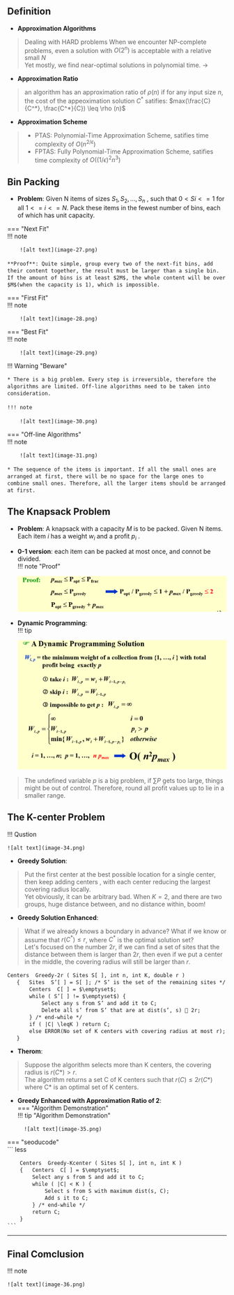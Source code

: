## Definition
* **Approximation Algorithms**  
> Dealing with HARD problems
> When we encounter NP-complete problems, even a solution with $O(2^n)$ is acceptable with a relative small $N$  
> Yet mostly, we find near-optimal solutions in polynomial time. ->   
* **Approximation Ratio**  
> an algorithm has an approximation ratio of $\rho (n)$ if for any input size $n$, the cost of the appeoximation solution $C^*$ satifies: $max(\frac{C}{C^*}, \frac{C^*}{C}) \leq \rho (n)$  
* **Approximation Scheme**  
> * PTAS: Polynomial-Time Approximation Scheme, satifies time complexity of $O(n^{2/\epsilon})$  
> * FPTAS: Fully Polynomial-Time Approximation Scheme, satifies time complexity of $O((1/\epsilon)^2 n^3)$  
## Bin Packing  
* **Problem**: Given N items of sizes  $S_1,S_2,\dots ,S_n$ , such that $0 < Si <= 1$ for all $1 <= i <= N$. Pack these items in the fewest number of bins, each of which has unit capacity.  

=== "Next Fit"  
    !!! note 
        
        ![alt text](image-27.png)  

    **Proof**: Quite simple, group every two of the next-fit bins, add their content together, the result must be larger than a single bin. If the amount of bins is at least $2M$, the whole content will be over $M$(when the capacity is 1), which is impossible.

=== "First Fit"  
    !!! note   

        ![alt text](image-28.png)  

=== "Best Fit"  
    !!! note  

        ![alt text](image-29.png)  

!!! Warning "Beware"  

    * There is a big problem. Every step is irreversible, therefore the algorithms are limited. Off-line algorithms need to be taken into consideration.     

    !!! note  

        ![alt text](image-30.png)    

=== "Off-line Algorithms"  
    !!! note  
     
        ![alt text](image-31.png)   

    * The sequence of the items is important. If all the small ones are arranged at first, there will be no space for the large ones to combine small ones. Therefore, all the larger items should be arranged at first.  

## The Knapsack Problem  
* **Problem**: A knapsack with a capacity $M$ is to be packed. Given N items.  Each item  $i$  has a weight  $w_i$  and a profit  $p_i$ .    
* **0-1 version**: each item can be packed at most once, and connot be divided.   
!!! note "Proof"  

    ![alt text](image-32.png)  

* **Dynamic Programming**:   
!!! tip  

    ![alt text](image-33.png)  

    
> The undefined variable $p$ is a big problem, if $\sum P$ gets too large, things might be out of control. Therefore, round all profit values up to lie in a smaller range.  

## The K-center Problem  
!!! Qustion  

    ![alt text](image-34.png)  

* **Greedy Solution**:  
> Put the first center at the best possible location for a single center, then keep adding centers , with each center reducing the largest covering radius locally.  
> Yet obviously, it can be arbitrary bad. When $K=2$, and there are two groups, huge distance between, and no distance within, boom!  
  
* **Greedy Solution Enhanced**:  
> What if we already knows a boundary in advance? What if we know or assume that $r(C^*) \leq r$, where $C^*$ is the optimal solution set?  
> Let's focused on the number $2r$, if we can find a set of sites that the distance between them is larger than $2r$, then even if we put a center in the middle, the covering radius will still be larger than $r$.

```less  
Centers  Greedy-2r ( Sites S[ ], int n, int K, double r )
   {   Sites  S’[ ] = S[ ]; /* S’ is the set of the remaining sites */
       Centers  C[ ] = $\emptyset$;
       while ( S’[ ] != $\emptyset$) {
           Select any s from S’ and add it to C;
           Delete all s’ from S’ that are at dist(s’, s)  2r;
       } /* end-while */
       if ( |C| \leqK ) return C;
       else ERROR(No set of K centers with covering radius at most r);
   }  
```   

*  **Therom**:  
> Suppose the algorithm selects more than K centers, the covering radius is $r(C*) > r$.    
>The algorithm returns a set C of K centers such that $r(C) \leq 2r(C*)$ where C* is an optimal set of K centers.  

  

* **Greedy Enhanced with Approximation Ratio of 2**:  
=== "Algorithm Demonstration"   
    !!! tip "Algorithm Demonstration"  

        ![alt text](image-35.png)   

=== "seoducode"  
    ``` less  

        Centers  Greedy-Kcenter ( Sites S[ ], int n, int K )
        {   Centers  C[ ] = $\emptyset$;
            Select any s from S and add it to C;
            while ( |C| < K ) {
                Select s from S with maximum dist(s, C);
                Add s it to C;
            } /* end-while */
            return C;
        } 
    ```  

---------------------------------------------------------  
## Final Comclusion  
!!! note  

    ![alt text](image-36.png)



   














